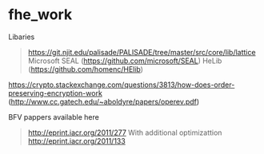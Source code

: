 # fhe_work

Libaries 

> https://git.njit.edu/palisade/PALISADE/tree/master/src/core/lib/lattice
> Microsoft SEAL (https://github.com/microsoft/SEAL)
> HeLib (https://github.com/homenc/HElib)


https://crypto.stackexchange.com/questions/3813/how-does-order-preserving-encryption-work (http://www.cc.gatech.edu/~aboldyre/papers/operev.pdf)


BFV pappers available here 

> http://eprint.iacr.org/2011/277
With additional optimizattion
> http://eprint.iacr.org/2011/133
